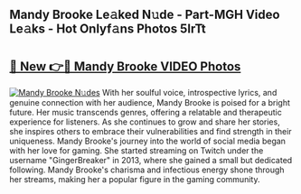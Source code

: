 ## Mandy Brooke Le𝚊ked N𝚞de - Part-MGH Video Le𝚊ks - Hot Onlyf𝚊ns Photos 5lrTt

# <h2><a href="http://ac32864.deff.icu/?id=Mandy+Brooke">🔗 New 👉🔴 Mandy Brooke VIDEO Photos</a></h2>

[![Mandy Brooke N𝚞des](https://i.imgur.com/rIISA9y.gif)](http://ac32864.deff.icu/?id=Mandy+Brooke)
With her soulful voice, introspective lyrics, and genuine connection with her audience, Mandy Brooke is poised for a bright future. Her music transcends genres, offering a relatable and therapeutic experience for listeners. As she continues to grow and share her stories, she inspires others to embrace their vulnerabilities and find strength in their uniqueness. Mandy Brooke's journey into the world of social media began with her love for gaming. She started streaming on Twitch under the username "GingerBreaker" in 2013, where she gained a small but dedicated following. Mandy Brooke's charisma and infectious energy shone through her streams, making her a popular figure in the gaming community.
